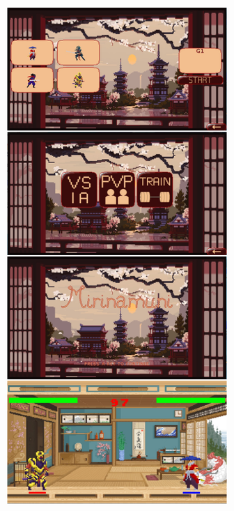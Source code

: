 ![image description](e09b3264-6c4e-4444-92f4-7f71b0c2b849.jpg)
![image description](d064a6dd-db68-4ce8-9655-b138b1adf4a4.jpg)
![image description](abde7b3d-0852-4635-a6c5-e242abb16239.jpg)
![image description](75d70189-b45e-41bb-b641-c7d3b86188a8.jpg)
